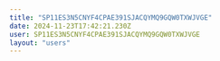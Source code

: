 ```yaml
---
title: "SP11ES3N5CNYF4CPAE391SJACQYMQ9GQW0TXWJVGE"
date: 2024-11-23T17:42:21.230Z
user: SP11ES3N5CNYF4CPAE391SJACQYMQ9GQW0TXWJVGE
layout: "users"
---
```

    